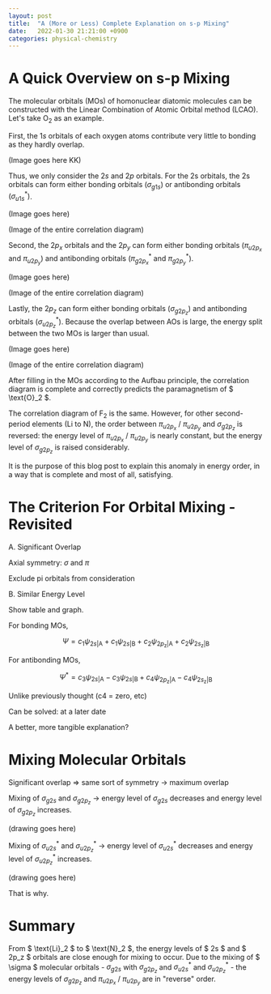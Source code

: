 ```yaml
---
layout: post
title:  "A (More or Less) Complete Explanation on s-p Mixing"
date:   2022-01-30 21:21:00 +0900
categories: physical-chemistry
---
```


# A Quick Overview on s-p Mixing

The molecular orbitals (MOs) of homonuclear diatomic molecules can be constructed with the Linear Combination of Atomic Orbital method (LCAO). Let's take $\text{O}_2$ as an example.

First, the $1s$ orbitals of each oxygen atoms contribute very little to bonding as they hardly overlap.

(Image goes here KK)

Thus, we only consider the $2s$ and $2p$ orbitals. For the 2s orbitals, the 2s orbitals can form either bonding orbitals $(\sigma _{g1s})$ or antibonding orbitals $(\sigma _{u1s}^\ast)$.

(Image goes here)

(Image of the entire correlation diagram)

Second, the $2p_{x}$ orbitals and the $2p_{y}$ can form either bonding orbitals $(\pi_{u2p_{x}}$ and $\pi_{u2p_{y}})$ and antibonding orbitals $(\pi_{g2p_{x}} ^{\ast}$ and $\pi_{g2p_{y}} ^{\ast})$.

(Image goes here)

(Image of the entire correlation diagram)

Lastly, the $2p_z$ can form either bonding orbitals $(\sigma _{g2p_z})$ and antibonding orbitals $(\sigma _{u2p_z}^{\ast})$. Because the overlap between AOs is large, the energy split between the two MOs is larger than usual.

(Image goes here)

(Image of the entire correlation diagram)

After filling in the MOs according to the Aufbau principle, the correlation diagram is complete and correctly predicts the paramagnetism of $ \text{O}_2 $.

The correlation diagram of $\text{F}_2$ is the same. However, for other second-period elements $(\text{Li}$ to $\text{N})$, the order between $\pi _{u2p_x}$ / $\pi _{u2p_y}$ and $\sigma _{g2p_z}$ is reversed: the energy level of $\pi _{u2p_x}$ / $\pi _{u2p_y}$ is nearly constant, but the energy level of $\sigma _{g2p_z}$ is raised considerably.

It is the purpose of this blog post to explain this anomaly in energy order, in a way that is complete and most of all, satisfying.

# The Criterion For Orbital Mixing - Revisited

A. Significant Overlap

Axial symmetry: $\sigma$ and $\pi$

Exclude pi orbitals from consideration

B. Similar Energy Level

Show table and graph.

For bonding MOs,

$$\Psi = c_{1}\psi _{2s \vert \text{A}} + c_{1}\psi _{2s \vert \text{B}} + c_{2}\psi _{2p_{\text{z}} \vert \text{A}} + c_{2}\psi _{2s_{\text{z}} \vert \text{B}}$$

For antibonding MOs,

$$\Psi^{\ast} = c_{3}\psi _{2s \vert \text{A}} - c_{3}\psi _{2s \vert \text{B}} + c_{4}\psi _{2p_{\text{z}} \vert \text{A}} - c_{4}\psi _{2s_{\text{z}} \vert \text{B}}$$

Unlike previously thought (c4 = zero, etc)

Can be solved: at a later date

A better, more tangible explanation?

# Mixing Molecular Orbitals

Significant overlap => same sort of symmetry -> maximum overlap

Mixing of $\sigma _{g2s}$ and $\sigma _{g2p_z}$ -> energy level of $\sigma _{g2s}$ decreases and energy level of $\sigma _{g2p_z}$ increases.

(drawing goes here)

Mixing of $\sigma _{u2s}^{\ast}$ and $\sigma _{u2p_z}^{\ast}$ -> energy level of $\sigma _{u2s}^{\ast}$ decreases and energy level of $\sigma _{u2p_z}^{\ast}$ increases.

(drawing goes here)

That is why.

# Summary

From $ \text{Li}_2 $ to $ \text{N}_2 $, the energy levels of $ 2s $ and $ 2p_z $ orbitals are close enough for mixing to occur. Due to the mixing of $ \sigma $ molecular orbitals - $\sigma _{g2s}$ with $\sigma _{g2p_z}$ and $\sigma _{u2s}^{\ast}$ and $\sigma _{u2p_z}^{\ast}$ - the energy levels of $\sigma _{g2p_z}$ and $\pi _{u2p_x}$ / $\pi _{u2p_y}$ are in "reverse" order.